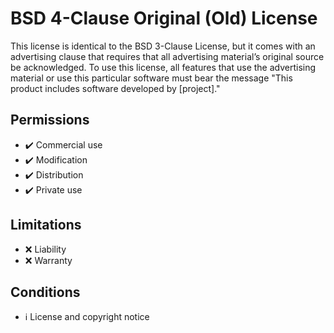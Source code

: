 # BSD 4-Clause Original (Old) License

This license is identical to the BSD 3-Clause License, but it comes with an advertising clause that requires that all advertising material’s original source be acknowledged. To use this license, all features that use the advertising material or use this particular software must bear the message "This product includes software developed by [project]."

## Permissions

-   ✔️ Commercial use
-   ✔️ Modification
-   ✔️ Distribution
-   ✔️ Private use

## Limitations

-   ❌ Liability
-   ❌ Warranty

## Conditions

-   ℹ️ License and copyright notice
